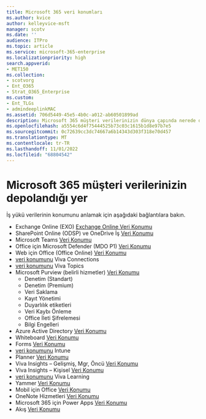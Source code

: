 ```yaml
---
title: Microsoft 365 veri konumları
ms.author: kvice
author: kelleyvice-msft
manager: scotv
ms.date: ''
audience: ITPro
ms.topic: article
ms.service: microsoft-365-enterprise
ms.localizationpriority: high
search.appverid:
- MET150
ms.collection:
- scotvorg
- Ent_O365
- Strat_O365_Enterprise
ms.custom:
- Ent_TLGs
- admindeeplinkMAC
ms.assetid: 706d5449-45e5-4b0c-a012-ab60501899ad
description: Microsoft 365 müşteri verilerinizin dünya çapında nerede depolandığını belirleme
ms.openlocfilehash: a5554c6d4f75444525b73c03c1615b1d8e97b7e5
ms.sourcegitcommit: 0c72639cc3dc74667a6b14343d303f318e70d457
ms.translationtype: MT
ms.contentlocale: tr-TR
ms.lasthandoff: 11/01/2022
ms.locfileid: "68804542"
---
```

# <a name="where-your-microsoft-365-customer-data-is-stored"></a>Microsoft 365 müşteri verilerinizin depolandığı yer

İş yükü verilerinin konumunu anlamak için aşağıdaki bağlantılara bakın.

- Exchange Online (EXO) [Exchange Online Veri Konumu](m365-dr-workload-exo.md#how-can-i-determine-customer-data-location)
- SharePoint Online (ODSP) ve OneDrive İş [Veri Konumu](m365-dr-workload-spo.md#how-can-i-determine-customer-data-location)
- Microsoft Teams [Veri Konumu](m365-dr-workload-teams.md#how-can-i-determine-customer-data-location)
- Office için Microsoft Defender (MDO P1) [Veri Konumu](m365-dr-workload-mdo-p1.md#how-can-i-determine-customer-data-location)
- Web için Office (Office Online)  [Veri Konumu](m365-dr-workload-office-for-web.md#how-can-i-determine-customer-data-location)
- [veri konumunu](m365-dr-workload-viva-connections.md#how-can-i-determine-customer-data-location) Viva Connections
- [veri konumunu](m365-dr-workload-viva-topics.md#how-can-i-determine-customer-data-location) Viva Topics
- Microsoft Purview (belirli hizmetler)  [Veri Konumu](m365-dr-workload-purview.md#how-can-i-determine-customer-data-location)
  - Denetim (Standart)
  - Denetim (Premium)
  - Veri Saklama
  - Kayıt Yönetimi
  - Duyarlılık etiketleri
  - Veri Kaybı Önleme
  - Office İleti Şifrelemesi
  - Bilgi Engelleri
- Azure Active Directory [Veri Konumu](m365-dr-workload-other.md#azure-active-directory-aad)
- Whiteboard [Veri Konumu](m365-dr-workload-other.md#whiteboard)
- Forms [Veri Konumu](m365-dr-workload-other.md#forms)
- [veri konumunu](m365-dr-workload-other.md#intune) Intune
- Planner [Veri Konumu](m365-dr-workload-other.md#planner)
- Viva Insights – Gelişmiş, Mgr, Öncü [Veri Konumu](m365-dr-workload-other.md#viva-insights--advanced-mgr-leader)
- Viva Insights – Kişisel [Veri Konumu](m365-dr-workload-other.md#viva-insights--personal)
- [veri konumunu](m365-dr-workload-other.md#viva-learning) Viva Learning
- Yammer [Veri Konumu](m365-dr-workload-other.md#yammer)
- Mobil için Office [Veri Konumu](m365-dr-workload-other.md#office-for-mobile)
- OneNote Hizmetleri [Veri Konumu](m365-dr-workload-other.md#onenote-services)
- Microsoft 365 için Power Apps [Veri Konumu](m365-dr-workload-other.md#power-apps-for-microsoft-365)
- Akış [Veri Konumu](m365-dr-workload-other.md#stream)
